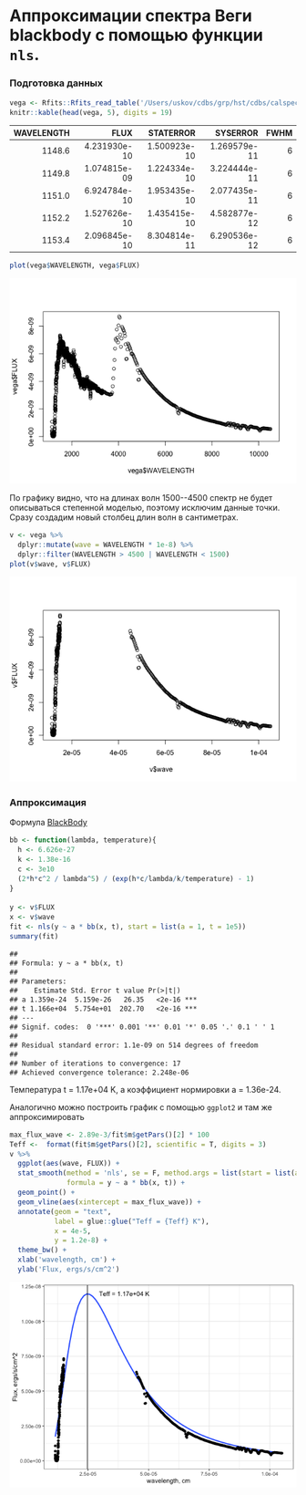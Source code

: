 # Аппроксимации спектра Веги blackbody с помощью функции `nls`. 

### Подготовка данных


```r
vega <- Rfits::Rfits_read_table('/Users/uskov/cdbs/grp/hst/cdbs/calspec/alpha_lyr_004.fits')
knitr::kable(head(vega, 5), digits = 19)
```



| WAVELENGTH|         FLUX|    STATERROR|     SYSERROR| FWHM|
|----------:|------------:|------------:|------------:|----:|
|     1148.6| 4.231930e-10| 1.500923e-10| 1.269579e-11|    6|
|     1149.8| 1.074815e-09| 1.224334e-10| 3.224444e-11|    6|
|     1151.0| 6.924784e-10| 1.953435e-10| 2.077435e-11|    6|
|     1152.2| 1.527626e-10| 1.435415e-10| 4.582877e-12|    6|
|     1153.4| 2.096845e-10| 8.304814e-11| 6.290536e-12|    6|

```r
plot(vega$WAVELENGTH, vega$FLUX)
```

![](MainExample_files/figure-html/unnamed-chunk-1-1.png)<!-- -->

По графику видно, что на длинах волн 1500--4500 спектр не будет описываться степенной моделью, поэтому исключим данные точки. Сразу создадим новый столбец длин волн в сантиметрах.


```r
v <- vega %>% 
  dplyr::mutate(wave = WAVELENGTH * 1e-8) %>% 
  dplyr::filter(WAVELENGTH > 4500 | WAVELENGTH < 1500)
plot(v$wave, v$FLUX)
```

![](MainExample_files/figure-html/unnamed-chunk-2-1.png)<!-- -->

### Аппроксимация

Формула [BlackBody](http://burro.cwru.edu/Academics/Astr221/Light/blackbody.html)



```r
bb <- function(lambda, temperature){
  h <- 6.626e-27
  k <- 1.38e-16
  c <- 3e10
  (2*h*c^2 / lambda^5) / (exp(h*c/lambda/k/temperature) - 1)
}

y <- v$FLUX
x <- v$wave
fit <- nls(y ~ a * bb(x, t), start = list(a = 1, t = 1e5))
summary(fit)
```

```
## 
## Formula: y ~ a * bb(x, t)
## 
## Parameters:
##    Estimate Std. Error t value Pr(>|t|)    
## a 1.359e-24  5.159e-26   26.35   <2e-16 ***
## t 1.166e+04  5.754e+01  202.70   <2e-16 ***
## ---
## Signif. codes:  0 '***' 0.001 '**' 0.01 '*' 0.05 '.' 0.1 ' ' 1
## 
## Residual standard error: 1.1e-09 on 514 degrees of freedom
## 
## Number of iterations to convergence: 17 
## Achieved convergence tolerance: 2.248e-06
```


Температура t = 1.17e+04 K, а коэффициент нормировки a = 1.36e-24.

Аналогично можно построить график с помощью `ggplot2` и там же аппроксимировать

```r
max_flux_wave <- 2.89e-3/fit$m$getPars()[2] * 100
Teff <-  format(fit$m$getPars()[2], scientific = T, digits = 3)
v %>% 
  ggplot(aes(wave, FLUX)) +
  stat_smooth(method = 'nls', se = F, method.args = list(start = list(a=1, t = 1e5)),
              formula = y ~ a * bb(x, t)) +
  geom_point() +
  geom_vline(aes(xintercept = max_flux_wave)) +
  annotate(geom = "text", 
           label = glue::glue("Teff = {Teff} K"),
           x = 4e-5, 
           y = 1.2e-8) +
  theme_bw() +
  xlab('wavelength, cm') + 
  ylab('Flux, ergs/s/cm^2')
```

![](MainExample_files/figure-html/unnamed-chunk-4-1.png)<!-- -->



